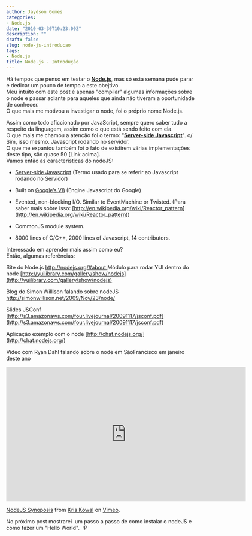 ```yaml
---
author: Jaydson Gomes
categories:
- Node.js
date: "2010-03-30T10:23:00Z"
description: ""
draft: false
slug: node-js-introducao
tags:
- Node.js
title: Node.js - Introdução
---
```


Há tempos que penso em testar o [**Node.js**](http://nodejs.org/), mas só esta semana pude parar e dedicar um pouco de tempo a este obejtivo.  
Meu intuito com este post é apenas "compilar" algumas informações sobre o node e passar adiante para aqueles que ainda não tiveram a oportunidade de conhecer.  
O que mais me motivou a investigar o node, foi o próprio nome Node.js.  

Assim como todo aficcionado por JavaScript, sempre quero saber tudo a respeito da linguagem, assim como o que está sendo feito com ela.  
O que mais me chamou a atenção foi o termo: "**[Server-side Javascript](http://en.wikipedia.org/wiki/Server-side_JavaScript)**". o/  
Sim, isso mesmo. Javascript rodando no servidor.  
O que me expantou também foi o fato de existirem várias implementações deste tipo, são quase 50 [Link acima].  
Vamos então as características do nodeJS:  

  * [Server-side Javascript](http://en.wikipedia.org/wiki/Server-side_JavaScript) (Termo usado para se referir ao Javascript rodando no Servidor)
	
  * Built on [Google’s V8](http://code.google.com/p/v8/) (Engine Javascript do Google)

  * Evented, non-blocking I/O. Similar to EventMachine or Twisted. (Para saber mais sobre isso: [http://en.wikipedia.org/wiki/Reactor_pattern](http://en.wikipedia.org/wiki/Reactor_pattern))

  * CommonJS module system.

  * 8000 lines of C/C++, 2000 lines of Javascript, 14 contributors.

Interessado em aprender mais assim como eu?  
Então, algumas referências:  

Site do Node.js
[http://nodejs.org/#about
](http://nodejs.org/#about)
Módulo para rodar YUI dentro do node
[http://yuilibrary.com/gallery/show/nodejs](http://yuilibrary.com/gallery/show/nodejs)

[ ](http://yuilibrary.com/gallery/show/nodejs)

Blog do Simon Willison falando sobre nodeJS[
http://simonwillison.net/2009/Nov/23/node/
](http://yuilibrary.com/gallery/show/nodejs)

Slides JSConf
[http://s3.amazonaws.com/four.livejournal/20091117/jsconf.pdf](http://s3.amazonaws.com/four.livejournal/20091117/jsconf.pdf)

[ ](http://yuilibrary.com/gallery/show/nodejs)

Aplicação exemplo com o node
[http://chat.nodejs.org/](http://chat.nodejs.org/)

Vídeo com Ryan Dahl falando sobre o node em SãoFrancisco em janeiro deste ano
<iframe src="https://player.vimeo.com/video/9968301" width="640" height="360" frameborder="0" webkitallowfullscreen mozallowfullscreen allowfullscreen></iframe>
<p><a href="https://vimeo.com/9968301">NodeJS Synoposis</a> from <a href="https://vimeo.com/user2924382">Kris Kowal</a> on <a href="https://vimeo.com">Vimeo</a>.</p>

No próximo post mostrarei  um passo a passo de como instalar o nodeJS e como fazer um "Hello World".  :P
